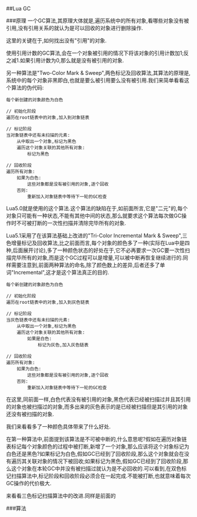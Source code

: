 ##Lua GC

###原理
一个GC算法,其原理大体就是,遍历系统中的所有对象,看哪些对象没有被引用,没有引用关系的就认为是可以回收的对象进行删除操作.

这里的关键在于,如何找出没有"引用"的对象.

使用引用计数的GC算法,会在一个对象被引用的情况下将该对象的引用计数加1;反之减1.如果引用计数为0,那么就是没有被引用的对象.

另一种算法是"Two-Color Mark & Sweep",两色标记及回收算法,其算法的原理是,系统中的每个对象非黑即白,也就是要么被引用要么没有被引用.我们来简单看看这个算法的伪代码:

	每个新创建的对象颜色为白色

	// 初始化阶段
	遍历在root链表中的对象,加入到对象链表

	// 标记阶段
	当对象链表中还有未扫描的元素:
		从中取出一个对象,标记为黑色
		遍历这个对象关联的其他所有对象:
			标记为黑色

	// 回收阶段
	遍历所有对象:
		如果为白色:
			这些对象都是没有被引用的对象,逐个回收
		否则:
			重新加入对象链表中等待下一轮的GC检查

Lua5.0就是使用的这个算法.这个算法的缺陷在于,如前面所言,它是"二元"的,每个对象只可能有一种状态,不能有其他中间的状态,那么就要求这个算法每次做GC操作时不可被打断的一次性扫描并清除完毕所有的对象.

Lua5.1采用了在该算法基础上改进的"Tri-Color Incremental Mark & Sweep",三色增量标记及回收算法,比之前面而言,每个对象的颜色多了一种(实际在Lua中是四种,后面展开讨论),多了一种颜色状态的好处在于,它不必再要求一次GC要一次性扫描完毕所有的对象,而是这个GC过程可以是增量,可以被中断再恢复继续进行的.同样需要注意到,前面两种算法的命名,除了颜色数上的差异,后者还多了单词"Incremental",这才是这个算法真正的目的.

	每个新创建的对象颜色为白色

	// 初始化阶段
	遍历在root链表中的对象,加入到灰色链表

	// 标记阶段
	当灰色链表中还有未扫描的元素:
		从中取出一个对象,标记为黑色
		遍历这个对象关联的其他所有对象:
			如果是白色:
				标记为灰色,加入灰色链表

	// 回收阶段
	遍历所有对象:
		如果为白色:
			这些对象都是没有被引用的对象,逐个回收
		否则:
			重新加入对象链表中等待下一轮的GC检查

在这里,同前面一样,白色代表没有被引用的对象,黑色代表已经被扫描过并且其引用的对象也被扫描过的对象,而多出来的灰色表示的是已经被扫描但是其引用的对象还没有被扫描的对象.

我们来看看多了一种颜色具体带来了什么好处.

在第一种算法中,前面提到该算法是不可被中断的,什么意思呢?假如在遍历对象链表标记每个对象颜色的过程中被打断,新增了一个对象,那么应该将这个对象标记为白色还是黑色?如果标记为白色,假如GC已经到了回收阶段,那么这个对象就会在没有遍历其关联对象的情况下被回收;如果标记为黑色,假如GC已经到了回收阶段,那么这个对象在本轮GC中并没有被扫描过就认为是不必回收的.可以看到,在双色标记扫描算法中,标记阶段和回收阶段必须合在一起完成.不能被打断,也就意味着每次GC操作的代价极大.

来看看三色标记扫描算法中的改进.同样是前面的

###算法


 
	






